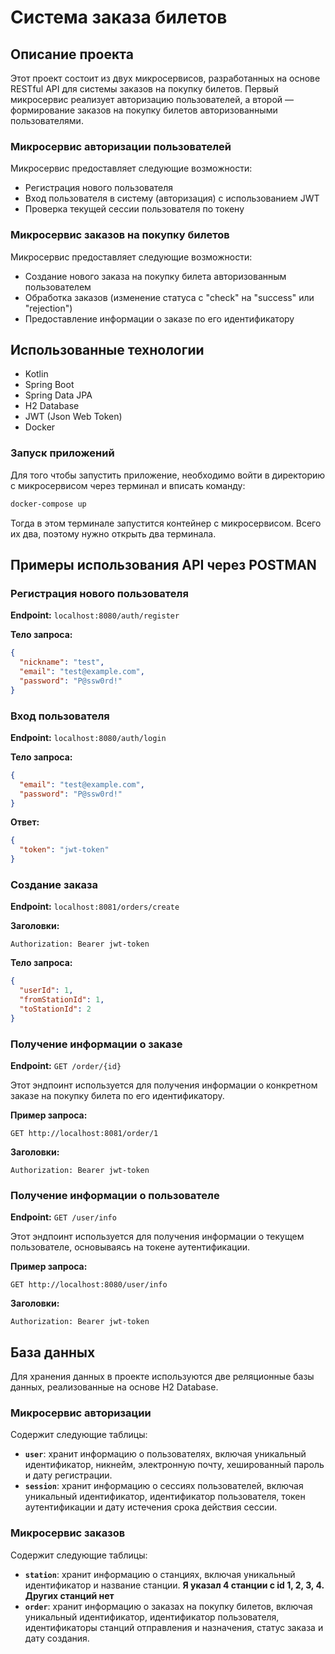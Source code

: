 # Система заказа билетов

## Описание проекта

Этот проект состоит из двух микросервисов, разработанных на основе RESTful API для системы заказов на покупку билетов. Первый микросервис реализует авторизацию пользователей, а второй — формирование заказов на покупку билетов авторизованными пользователями.

### Микросервис авторизации пользователей

Микросервис предоставляет следующие возможности:
- Регистрация нового пользователя
- Вход пользователя в систему (авторизация) с использованием JWT
- Проверка текущей сессии пользователя по токену

### Микросервис заказов на покупку билетов

Микросервис предоставляет следующие возможности:
- Создание нового заказа на покупку билета авторизованным пользователем
- Обработка заказов (изменение статуса с "check" на "success" или "rejection")
- Предоставление информации о заказе по его идентификатору

## Использованные технологии

- Kotlin
- Spring Boot
- Spring Data JPA
- H2 Database
- JWT (Json Web Token)
- Docker


### Запуск приложений

Для того чтобы запустить приложение, необходимо войти в директорию с микросервисом через терминал и вписать команду:
```bash
docker-compose up
```
Тогда в этом терминале запустится контейнер с микросервисом. Всего их два, поэтому нужно открыть два терминала.

## Примеры использования API через POSTMAN

### Регистрация нового пользователя

**Endpoint:** `localhost:8080/auth/register`

**Тело запроса:**

```json
{
  "nickname": "test",
  "email": "test@example.com",
  "password": "P@ssw0rd!"
}
```

### Вход пользователя

**Endpoint:** `localhost:8080/auth/login`

**Тело запроса:**

```json
{
  "email": "test@example.com",
  "password": "P@ssw0rd!"
}
```
**Ответ:**

```json
{
  "token": "jwt-token"
}
```

### Создание заказа

**Endpoint:** `localhost:8081/orders/create`

**Заголовки:**

`Authorization: Bearer jwt-token`

**Тело запроса:**

```json
{
  "userId": 1,
  "fromStationId": 1,
  "toStationId": 2
}
```

### Получение информации о заказе

**Endpoint:** `GET /order/{id}`

Этот эндпоинт используется для получения информации о конкретном заказе на покупку билета по его идентификатору.

**Пример запроса:**

```http
GET http://localhost:8081/order/1
```

**Заголовки:**

`Authorization: Bearer jwt-token`
### Получение информации о пользователе

**Endpoint:** `GET /user/info`

Этот эндпоинт используется для получения информации о текущем пользователе, основываясь на токене аутентификации.

**Пример запроса:**

```http
GET http://localhost:8080/user/info
```

**Заголовки:**

`Authorization: Bearer jwt-token`

## База данных

Для хранения данных в проекте используются две реляционные базы данных, реализованные на основе H2 Database.

### Микросервис авторизации

Содержит следующие таблицы:

- **`user`**: хранит информацию о пользователях, включая уникальный идентификатор, никнейм, электронную почту, хешированный пароль и дату регистрации.
- **`session`**: хранит информацию о сессиях пользователей, включая уникальный идентификатор, идентификатор пользователя, токен аутентификации и дату истечения срока действия сессии.

### Микросервис заказов

Содержит следующие таблицы:

- **`station`**: хранит информацию о станциях, включая уникальный идентификатор и название станции. **Я указал 4 станции с id 1, 2, 3, 4. Других станций нет**
- **`order`**: хранит информацию о заказах на покупку билетов, включая уникальный идентификатор, идентификатор пользователя, идентификаторы станций отправления и назначения, статус заказа и дату создания.
